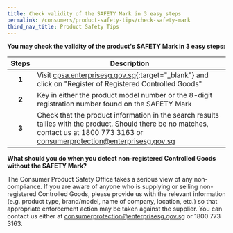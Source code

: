 ```yaml
---
title: Check validity of the SAFETY Mark in 3 easy steps
permalink: /consumers/product-safety-tips/check-safety-mark
third_nav_title: Product Safety Tips
---
```

**You may check the validity of the product's SAFETY Mark in 3 easy steps:**

|Steps|Description|
|:---:|----|
| **1**| Visit [cpsa.enterprisesg.gov.sg][1]{:target="_blank"} and click on "Register of Registered Controlled Goods"                                  
| **2**| Key in either the product model number or the 8-digit registration number found on the SAFETY Mark                                                    
| **3**| Check that the product information in the search results tallies with the product. Should there be no matches, contact us at 1800 773 3163 or <consumerprotection@enterprisesg.gov.sg>

[1]:https://cpsa.enterprisesg.gov.sg


**What should you do when you detect non-registered Controlled Goods without the SAFETY Mark?**

The Consumer Product Safety Office takes a serious view of any non-compliance. If you are aware of anyone who is supplying or selling non-registered Controlled Goods, please provide us with the relevant information (e.g. product type, brand/model, name of company, location, etc.) so that appropriate enforcement action may be taken against the supplier. You can contact us either at <consumerprotection@enterprisesg.gov.sg> or 1800 773 3163.
